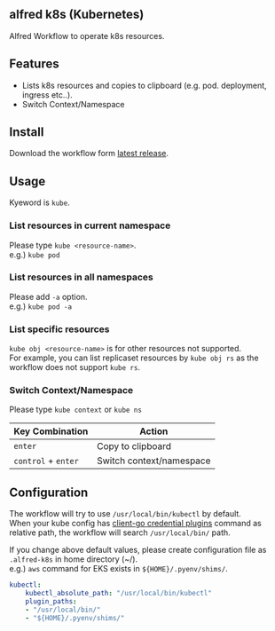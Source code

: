 ## alfred k8s (Kubernetes)
Alfred Workflow to operate k8s resources.


## Features
- Lists k8s resources and copies to clipboard (e.g. pod. deployment, ingress etc..).
- Switch Context/Namespace


## Install
Download the workflow form [latest release](https://github.com/konoui/alfred-k8s/releases).


## Usage
Kyeword is `kube`.

### List resources in current namespace
Please type `kube <resource-name>`.  
e.g.) `kube pod`

### List resources in all namespaces
Please add `-a` option.  
e.g.) `kube pod -a`

### List specific resources
`kube obj <resource-name>` is for other resources not supported.  
For example, you can list replicaset resources by `kube obj rs` as the workflow does not support `kube rs`.

### Switch Context/Namespace
Please type `kube context` or `kube ns`

|  Key Combination  |  Action  |
| ---- | ---- |
| `enter` | Copy to clipboard |
|  `control` + `enter`  |  Switch context/namespace  |


## Configuration
The workflow will try to use `/usr/local/bin/kubectl` by default.  
When your kube config has [client-go credential plugins](https://kubernetes.io/docs/reference/access-authn-authz/authentication/#client-go-credential-plugins) command as relative path, the workflow will search `/usr/local/bin/` path.

If you change above default values, please create configuration file as `.alfred-k8s` in home directory (~/).  
e.g.) `aws` command for EKS exists in `${HOME}/.pyenv/shims/`.
```yaml
kubectl:
    kubectl_absolute_path: "/usr/local/bin/kubectl"
    plugin_paths:
    - "/usr/local/bin/"
    - "${HOME}/.pyenv/shims/"
```
